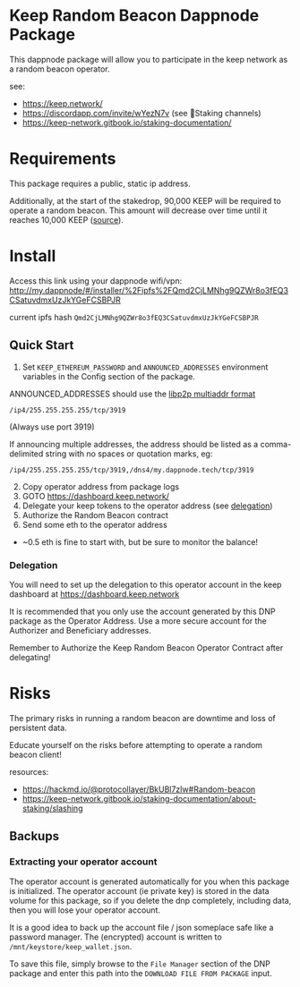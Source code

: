 # Keep Random Beacon Dappnode Package
This dappnode package will allow you to participate in the keep network as a random beacon operator.

see:
- https://keep.network/
- https://discordapp.com/invite/wYezN7v (see 🥩Staking channels)
- https://keep-network.gitbook.io/staking-documentation/

# Requirements
This package requires a public, static ip address.

Additionally, at the start of the stakedrop, 90,000 KEEP will be required to operate a random beacon.
This amount will decrease over time until it reaches 10,000 KEEP ([source](https://keep-network.gitbook.io/staking-documentation/help/faq#is-there-a-minimum-staking-amount)).

# Install
Access this link using your dappnode wifi/vpn:
http://my.dappnode/#/installer/%2Fipfs%2FQmd2CjLMNhg9QZWr8o3fEQ3CSatuvdmxUzJkYGeFCSBPJR

current ipfs hash `Qmd2CjLMNhg9QZWr8o3fEQ3CSatuvdmxUzJkYGeFCSBPJR`

## Quick Start
1. Set `KEEP_ETHEREUM_PASSWORD` and `ANNOUNCED_ADDRESSES` environment variables in the Config section of the package.


ANNOUNCED_ADDRESSES should use the [libp2p multiaddr format](https://docs.libp2p.io/concepts/addressing/)
```
/ip4/255.255.255.255/tcp/3919
```

(Always use port 3919)


If announcing multiple addresses, the address should be listed as a comma-delimited string with no spaces or quotation marks, eg:
```
/ip4/255.255.255.255/tcp/3919,/dns4/my.dappnode.tech/tcp/3919
```

2. Copy operator address from package logs
3. GOTO https://dashboard.keep.network/
5. Delegate your keep tokens to the operator address (see [delegation](#delegation))
6. Authorize the Random Beacon contract
7. Send some eth to the operator address
  - ~0.5 eth is fine to start with, but be sure to monitor the balance!

### Delegation
You will need to set up the delegation to this operator account in the keep dashboard at https://dashboard.keep.network

It is recommended that you only use the account generated by this DNP package as the Operator Address.
Use a more secure account for the Authorizer and Beneficiary addresses.

Remember to Authorize the Keep Random Beacon Operator Contract after delegating!


# Risks
The primary risks in running a random beacon are downtime and loss of persistent data.

Educate yourself on the risks before attempting to operate a random beacon client!

resources:
- https://hackmd.io/@protocollayer/BkUBl7zIw#Random-beacon
- https://keep-network.gitbook.io/staking-documentation/about-staking/slashing

## Backups

### Extracting your operator account
The operator account is generated automatically for you when this package is initialized.
The operator account (ie private key) is stored in the data volume for this package,
so if you delete the dnp completely, including data, then you will lose your operator account.

It is a good idea to back up the account file / json someplace safe like a password manager.
The (encrypted) account is written to `/mnt/keystore/keep_wallet.json`.

To save this file, simply browse to the `File Manager` section of the DNP package and enter
this path into the `DOWNLOAD FILE FROM PACKAGE` input.
